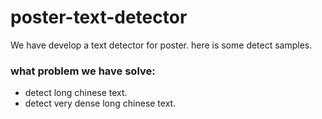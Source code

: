 # poster-text-detector

We have develop a text detector for poster. 
here is some detect samples. 

### what problem we have solve:
- detect long chinese text. 
- detect very dense long chinese text. 
	
